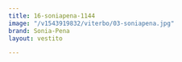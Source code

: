 ```yaml
---
title: 16-soniapena-1144
image: "/v1543919832/viterbo/03-soniapena.jpg"
brand: Sonia-Pena
layout: vestito

---
```

